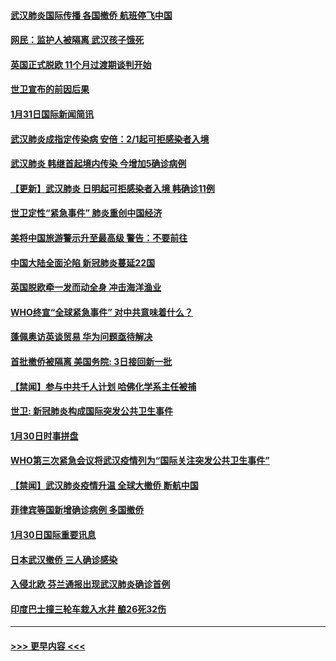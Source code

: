 #### [武汉肺炎国际传播 各国撤侨 航班停飞中国](../pages/prog202/a102765851.md?t=02010301) 
#### [网民：监护人被隔离 武汉孩子饿死](../pages/prog202/a102765833.md?t=02010301) 
#### [英国正式脱欧 11个月过渡期谈判开始](../pages/prog202/a102765740.md?t=02010301) 
#### [世卫宣布的前因后果](../pages/prog202/a102765616.md?t=02010301) 
#### [1月31日国际新闻简讯](../pages/prog202/a102765520.md?t=02010301) 
#### [武汉肺炎成指定传染病 安倍：2/1起可拒感染者入境](../pages/prog202/a102765447.md?t=02010301) 
#### [武汉肺炎 韩继首起境内传染 今增加5确诊病例](../pages/prog202/a102765417.md?t=02010301) 
#### [【更新】武汉肺炎 日明起可拒感染者入境 韩确诊11例](../pages/prog202/a102758911.md?t=02010301) 
#### [世卫定性“紧急事件” 肺炎重创中国经济](../pages/prog202/a102765298.md?t=02010301) 
#### [美将中国旅游警示升至最高级 警告：不要前往](../pages/prog202/a102765275.md?t=02010301) 
#### [中国大陆全面沦陷 新冠肺炎蔓延22国](../pages/prog202/a102765105.md?t=02010301) 
#### [英国脱欧牵一发而动全身 冲击海洋渔业](../pages/prog202/a102765090.md?t=02010301) 
#### [WHO终宣“全球紧急事件” 对中共意味着什么？](../pages/prog202/a102765086.md?t=02010301) 
#### [蓬佩奥访英谈贸易 华为问题亟待解决](../pages/prog202/a102765066.md?t=02010301) 
#### [首批撤侨被隔离 美国务院: 3日接回新一批](../pages/prog202/a102765054.md?t=02010301) 
#### [【禁闻】参与中共千人计划 哈佛化学系主任被捕](../pages/prog202/a102765020.md?t=02010301) 
#### [世卫: 新冠肺炎构成国际突发公共卫生事件](../pages/prog202/a102765015.md?t=02010301) 
#### [1月30日时事拼盘](../pages/prog202/a102764973.md?t=02010301) 
#### [WHO第三次紧急会议将武汉疫情列为“国际关注突发公共卫生事件”](../pages/prog202/a102764949.md?t=02010301) 
#### [【禁闻】武汉肺炎疫情升温 全球大撤侨 断航中国](../pages/prog202/a102764942.md?t=02010301) 
#### [菲律宾等国新增确诊病例 多国撤侨](../pages/prog202/a102764876.md?t=02010301) 
#### [1月30日国际重要讯息](../pages/prog202/a102764552.md?t=02010301) 
#### [日本武汉撤侨 三人确诊感染](../pages/prog202/a102764565.md?t=02010301) 
#### [入侵北欧 芬兰通报出现武汉肺炎确诊首例](../pages/prog202/a102764288.md?t=02010301) 
#### [印度巴士撞三轮车栽入水井 酿26死32伤](../pages/prog202/a102764270.md?t=02010301) 

----
#### [ >>> 更早内容 <<< ](../indexes/prog202-earlier.md)
